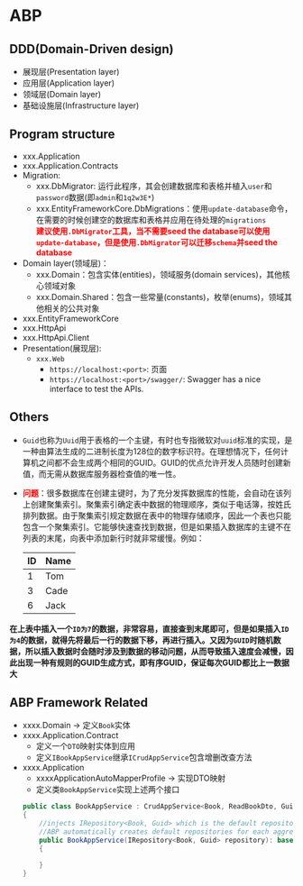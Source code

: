 # ABP
## DDD(Domain-Driven design)
* 展现层(Presentation layer)
* 应用层(Application layer)
* 领域层(Domain layer)
* 基础设施层(Infrastructure layer)

## Program structure
* xxx.Application
* xxx.Application.Contracts
* Migration:
    * xxx.DbMigrator: 运行此程序，其会创建数据库和表格并植入`user`和`password`数据(即`admin`和`1q2w3E*`)
    * xxx.EntityFrameworkCore.DbMigrations：使用`update-database`命令，在需要的时候创建空的数据库和表格并应用在待处理的`migrations`  
    **<font color="red">建议使用`.DbMigrator`工具，当不需要seed the database可以使用`update-database`，但是使用`.DbMigrator`可以迁移`schema`并seed the database</font>**
* Domain layer(领域层)：
    * xxx.Domain：包含实体(entities)，领域服务(domain services)，其他核心领域对象
    * xxx.Domain.Shared：包含一些常量(constants)，枚举(enums)，领域其他相关的公共对象
* xxx.EntityFrameworkCore
* xxx.HttpApi
* xxx.HttpApi.Client
* Presentation(展现层):
    * `xxx.Web`
        * `https://localhost:<port>`: 页面
        * `https://localhost:<port>/swagger/`: Swagger has a nice interface to test the APIs.

## Others
* `Guid`也称为`Uuid`用于表格的一个主键，有时也专指微软对`uuid`标准的实现，是一种由算法生成的二进制长度为128位的数字标识符。在理想情况下，任何计算机之间都不会生成两个相同的GUID。GUID的优点允许开发人员随时创建新值，而无需从数据库服务器检查值的唯一性。
* **<font color="red">问题</font>**：很多数据库在创建主键时，为了充分发挥数据库的性能，会自动在该列上创建聚集索引。聚集索引确定表中数据的物理顺序，类似于电话簿，按姓氏排列数据。由于聚集索引规定数据在表中的物理存储顺序，因此一个表也只能包含一个聚集索引。它能够快速查找到数据，但是如果插入数据库的主键不在列表的末尾，向表中添加新行时就非常缓慢。例如：

    |ID|Name|
    |--|----|
    |1|Tom|
    |3|Cade|
    |6|Jack|
**在上表中插入一个`ID为7`的数据，非常容易，直接查到末尾即可，但是如果插入`ID为4`的数据，就得先将最后一行的数据下移，再进行插入。又因为`GUID`时随机数据，所以插入数据时会随时涉及到数据的移动问题，从而导致插入速度会减慢，因此出现一种有规则的GUID生成方式，即有序GUID，保证每次GUID都比上一数据大**


## ABP Framework Related
* xxxx.Domain &rarr; 定义`Book`实体
* xxxx.Application.Contract
    * 定义一个`DTO`映射实体到应用
    * 定义`IBookAppService`继承`ICrudAppService`包含增删改查方法
* xxxx.Application
    * xxxxApplicationAutoMapperProfile &rarr; 实现DTO映射
    * 定义类`BookAppService`实现上述两个接口
    ```cs
    public class BookAppService : CrudAppService<Book, ReadBookDto, Guid, PagedAndSortedResultRequestDto, CreateUpdateBookDto>, IBookAppService 
    {
        //injects IRepository<Book, Guid> which is the default repository for the Book entity
        //ABP automatically creates default repositories for each aggregate root (or entity)
        public BookAppService(IRepository<Book, Guid> repository): base(repository)
        {

        }
    }
    ```